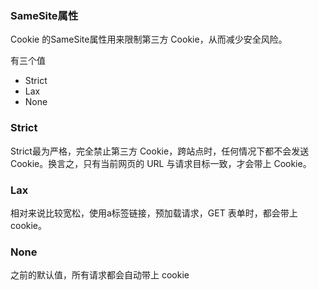 ### SameSite属性

Cookie 的SameSite属性用来限制第三方 Cookie，从而减少安全风险。

有三个值

- Strict
- Lax
- None

### Strict

Strict最为严格，完全禁止第三方 Cookie，跨站点时，任何情况下都不会发送 Cookie。换言之，只有当前网页的 URL 与请求目标一致，才会带上 Cookie。

### Lax

相对来说比较宽松，使用a标签链接，预加载请求，GET 表单时，都会带上 cookie。

### None

之前的默认值，所有请求都会自动带上 cookie

